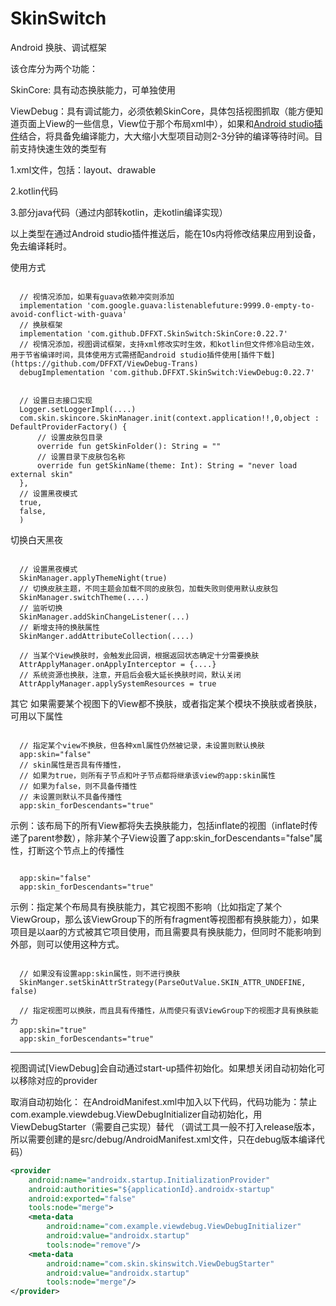 # SkinSwitch
Android 换肤、调试框架<p>
该仓库分为两个功能：<p>
SkinCore: 具有动态换肤能力，可单独使用<p>
ViewDebug：具有调试能力，必须依赖SkinCore，具体包括视图抓取（能方便知道页面上View的一些信息，View位于那个布局xml中），如果和[Android studio插件](https://github.com/DFFXT/ViewDebug-Trans)结合，将具备免编译能力，大大缩小大型项目动则2-3分钟的编译等待时间。目前支持快速生效的类型有<p>
1.xml文件，包括：layout、drawable <p>
2.kotlin代码<p>
3.部分java代码（通过内部转kotlin，走kotlin编译实现）<p>
以上类型在通过Android studio插件推送后，能在10s内将修改结果应用到设备，免去编译耗时。

使用方式
<pre><code>
  // 视情况添加，如果有guava依赖冲突则添加
  implementation 'com.google.guava:listenablefuture:9999.0-empty-to-avoid-conflict-with-guava'
  // 换肤框架
  implementation 'com.github.DFFXT.SkinSwitch:SkinCore:0.22.7'
  // 视情况添加，视图调试框架，支持xml修改实时生效，和kotlin但文件修冷启动生效，用于节省编译时间，具体使用方式需搭配android studio插件使用[插件下载](https://github.com/DFFXT/ViewDebug-Trans)
  debugImplementation 'com.github.DFFXT.SkinSwitch:ViewDebug:0.22.7'
</code></pre>


<pre><code>
  // 设置日志接口实现
  Logger.setLoggerImpl(....)
  com.skin.skincore.SkinManager.init(context.application!!,0,object : DefaultProviderFactory() {
      // 设置皮肤包目录
      override fun getSkinFolder(): String = ""
      // 设置目录下皮肤包名称
      override fun getSkinName(theme: Int): String = "never load external skin"
  },
  // 设置黑夜模式
  true,
  false,
  )
</code></pre>
切换白天黑夜
<pre><code>
  // 设置黑夜模式
  SkinManager.applyThemeNight(true)
  // 切换皮肤主题，不同主题会加载不同的皮肤包，加载失败则使用默认皮肤包
  SkinManager.switchTheme(....)
  // 监听切换
  SkinManager.addSkinChangeListener(...)
  // 新增支持的换肤属性
  SkinManger.addAttributeCollection(....)

  // 当某个View换肤时，会触发此回调，根据返回状态确定十分需要换肤
  AttrApplyManager.onApplyInterceptor = {....}
  // 系统资源也换肤，注意，开启后会极大延长换肤时间，默认关闭
  AttrApplyManager.applySystemResources = true
</code></pre>

其它
如果需要某个视图下的View都不换肤，或者指定某个模块不换肤或者换肤，可用以下属性
<pre><code>
  // 指定某个view不换肤，但各种xml属性仍然被记录，未设置则默认换肤
  app:skin="false"
  // skin属性是否具有传播性，
  // 如果为true，则所有子节点和叶子节点都将继承该view的app:skin属性
  // 如果为false，则不具备传播性
  // 未设置则默认不具备传播性
  app:skin_forDescendants="true"
</code></pre>
示例：该布局下的所有View都将失去换肤能力，包括inflate的视图（inflate时传递了parent参数），除非某个子View设置了app:skin_forDescendants="false"属性，打断这个节点上的传播性
<pre><code>
  app:skin="false"
  app:skin_forDescendants="true"
</code></pre>

示例：指定某个布局具有换肤能力，其它视图不影响（比如指定了某个ViewGroup，那么该ViewGroup下的所有fragment等视图都有换肤能力），如果项目是以aar的方式被其它项目使用，而且需要具有换肤能力，但同时不能影响到外部，则可以使用这种方式。
<pre><code>
  // 如果没有设置app:skin属性，则不进行换肤
  SkinManger.setSkinAttrStrategy(ParseOutValue.SKIN_ATTR_UNDEFINE, false)

  // 指定视图可以换肤，而且具有传播性，从而使只有该ViewGroup下的视图才具有换肤能力
  app:skin="true"
  app:skin_forDescendants="true"
</code></pre>



-----------------------------------------------------------------------------------


视图调试[ViewDebug]会自动通过start-up插件初始化。如果想关闭自动初始化可以移除对应的provider

取消自动初始化：
在AndroidManifest.xml中加入以下代码，代码功能为：禁止com.example.viewdebug.ViewDebugInitializer自动初始化，用ViewDebugStarter（需要自己实现）替代
（调试工具一般不打入release版本，所以需要创建的是src/debug/AndroidManifest.xml文件，只在debug版本编译代码）
```xml
<provider
    android:name="androidx.startup.InitializationProvider"
    android:authorities="${applicationId}.androidx-startup"
    android:exported="false"
    tools:node="merge">
    <meta-data
        android:name="com.example.viewdebug.ViewDebugInitializer"
        android:value="androidx.startup"
        tools:node="remove"/>
    <meta-data
        android:name="com.skin.skinswitch.ViewDebugStarter"
        android:value="androidx.startup"
        tools:node="merge"/>
</provider>
```



